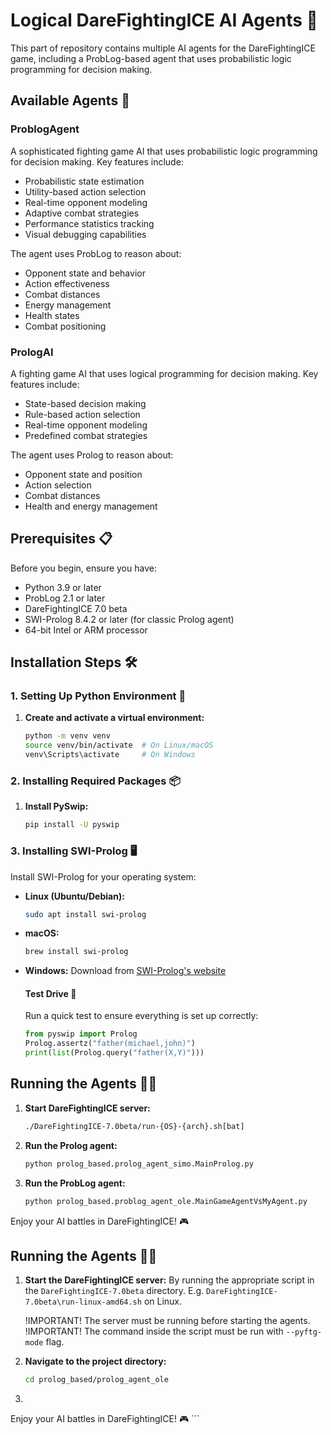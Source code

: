 # Logical DareFightingICE AI Agents 🚀

This  part of repository contains multiple AI agents for the DareFightingICE game, including a ProbLog-based agent that uses probabilistic logic programming for decision making.

## Available Agents 🤖

### ProblogAgent
A sophisticated fighting game AI that uses probabilistic logic programming for decision making. Key features include:

- Probabilistic state estimation
- Utility-based action selection
- Real-time opponent modeling
- Adaptive combat strategies
- Performance statistics tracking
- Visual debugging capabilities

The agent uses ProbLog to reason about:
- Opponent state and behavior
- Action effectiveness
- Combat distances
- Energy management
- Health states
- Combat positioning

### PrologAI
A fighting game AI that uses logical programming for decision making. Key features include:
- State-based decision making
- Rule-based action selection
- Real-time opponent modeling
- Predefined combat strategies

The agent uses Prolog to reason about:
- Opponent state and position
- Action selection
- Combat distances
- Health and energy management

## Prerequisites 📋

Before you begin, ensure you have:

- Python 3.9 or later
- ProbLog 2.1 or later
- DareFightingICE 7.0 beta
- SWI-Prolog 8.4.2 or later (for classic Prolog agent)
- 64-bit Intel or ARM processor


## Installation Steps 🛠️

### 1. Setting Up Python Environment 🐍

1. **Create and activate a virtual environment:**
    ```sh
    python -m venv venv
    source venv/bin/activate  # On Linux/macOS
    venv\Scripts\activate     # On Windows
    ```

### 2. Installing Required Packages 📦

1. **Install PySwip:**
    ```sh
    pip install -U pyswip
    ```

### 3. Installing SWI-Prolog 🖥️

Install SWI-Prolog for your operating system:

- **Linux (Ubuntu/Debian):**
    ```sh
    sudo apt install swi-prolog
    ```

- **macOS:**
    ```sh
    brew install swi-prolog
    ```

- **Windows:**
    Download from [SWI-Prolog's website](https://www.swi-prolog.org/Download.html)

    #### Test Drive 🚗

    Run a quick test to ensure everything is set up correctly:

    ```python
    from pyswip import Prolog
    Prolog.assertz("father(michael,john)")
    print(list(Prolog.query("father(X,Y)")))

## Running the Agents 🏃‍♂️

1. **Start DareFightingICE server:**
    ```sh
    ./DareFightingICE-7.0beta/run-{OS}-{arch}.sh[bat]
    ```

2. **Run the Prolog agent:**
    ```sh
    python prolog_based.prolog_agent_simo.MainProlog.py
    ```

3. **Run the ProbLog agent:**
    ```sh
    python prolog_based.problog_agent_ole.MainGameAgentVsMyAgent.py
    ```

Enjoy your AI battles in DareFightingICE! 🎮




## Running the Agents 🏃‍♂️
1. **Start the DareFightingICE server:**
    By running the appropriate script in the `DareFightingICE-7.0beta` directory.
    E.g. `DareFightingICE-7.0beta\run-linux-amd64.sh` on Linux.

    !IMPORTANT! The server must be running before starting the agents.
    !IMPORTANT! The command inside the script must be run with `--pyftg-mode` flag.

2. **Navigate to the project directory:**
    ```sh
    cd prolog_based/prolog_agent_ole
    ```

3. 

Enjoy your AI battles in DareFightingICE! 🎮 ```